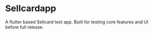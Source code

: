 # Sellcardapp
A flutter based Sellcard test app. Built for testing core features and UI before full release.

